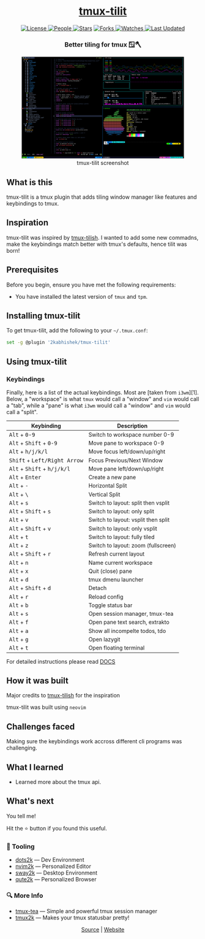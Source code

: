 <div align = "center">

<h1><a href="https://2kabhishek.github.io/tmux-tilit">tmux-tilit</a></h1>

<a href="https://github.com/2KAbhishek/tmux-tilit/blob/main/LICENSE">
<img alt="License" src="https://img.shields.io/github/license/2kabhishek/tmux-tilit?style=flat&color=eee&label="> </a>

<a href="https://github.com/2KAbhishek/tmux-tilit/graphs/contributors">
<img alt="People" src="https://img.shields.io/github/contributors/2kabhishek/tmux-tilit?style=flat&color=ffaaf2&label=People"> </a>

<a href="https://github.com/2KAbhishek/tmux-tilit/stargazers">
<img alt="Stars" src="https://img.shields.io/github/stars/2kabhishek/tmux-tilit?style=flat&color=98c379&label=Stars"></a>

<a href="https://github.com/2KAbhishek/tmux-tilit/network/members">
<img alt="Forks" src="https://img.shields.io/github/forks/2kabhishek/tmux-tilit?style=flat&color=66a8e0&label=Forks"> </a>

<a href="https://github.com/2KAbhishek/tmux-tilit/watchers">
<img alt="Watches" src="https://img.shields.io/github/watchers/2kabhishek/tmux-tilit?style=flat&color=f5d08b&label=Watches"> </a>

<a href="https://github.com/2KAbhishek/tmux-tilit/pulse">
<img alt="Last Updated" src="https://img.shields.io/github/last-commit/2kabhishek/tmux-tilit?style=flat&color=e06c75&label="> </a>

<h3>Better tiling for tmux 🪟🪓</h3>

<figure>
  <img src= "images/screenshot.png" alt="tmux-tilit Demo">
  <br/>
  <figcaption>tmux-tilit screenshot</figcaption>
</figure>

</div>

## What is this

tmux-tilit is a tmux plugin that adds tiling window manager like features and keybindings to tmux.

## Inspiration

tmux-tilit was inspired by [tmux-tilish](https://github.com/jabirali/tmux-tilish).
I wanted to add some new commadns, make the keybindings match better with tmux's defaults, hence tilit was born!

## Prerequisites

Before you begin, ensure you have met the following requirements:

- You have installed the latest version of `tmux` and `tpm`.

## Installing tmux-tilit

To get tmux-tilit, add the following to your `~/.tmux.conf`:

```bash
set -g @plugin '2kabhishek/tmux-tilit'
```

## Using tmux-tilit

### Keybindings

Finally, here is a list of the actual keybindings. Most are [taken from `i3wm`][1].
Below, a "workspace" is what `tmux` would call a "window" and `vim` would call a "tab",
while a "pane" is what `i3wm` would call a "window" and `vim` would call a "split".

| Keybinding                                             | Description                         |
| ------------------------------------------------------ | ----------------------------------- |
| <kbd>Alt</kbd> + <kbd>0</kbd>-<kbd>9</kbd>             | Switch to workspace number 0-9      |
| <kbd>Alt</kbd> + <kbd>Shift</kbd> + <kbd>0-9</kbd>     | Move pane to workspace 0-9          |
| <kbd>Alt</kbd> + <kbd>h/j/k/l</kbd>                    | Move focus left/down/up/right       |
| <kbd>Shift</kbd> + <kbd>Left/Right Arrow</kbd>         | Focus Previous/Next Window          |
| <kbd>Alt</kbd> + <kbd>Shift</kbd> + <kbd>h/j/k/l</kbd> | Move pane left/down/up/right        |
| <kbd>Alt</kbd> + <kbd>Enter</kbd>                      | Create a new pane                   |
| <kbd>Alt</kbd> + <kbd>-</kbd>                          | Horizontal Split                    |
| <kbd>Alt</kbd> + <kbd>\\</kbd>                         | Vertical Split                      |
| <kbd>Alt</kbd> + <kbd>s</kbd>                          | Switch to layout: split then vsplit |
| <kbd>Alt</kbd> + <kbd>Shift</kbd> + <kbd>s</kbd>       | Switch to layout: only split        |
| <kbd>Alt</kbd> + <kbd>v</kbd>                          | Switch to layout: vsplit then split |
| <kbd>Alt</kbd> + <kbd>Shift</kbd> + <kbd>v</kbd>       | Switch to layout: only vsplit       |
| <kbd>Alt</kbd> + <kbd>t</kbd>                          | Switch to layout: fully tiled       |
| <kbd>Alt</kbd> + <kbd>z</kbd>                          | Switch to layout: zoom (fullscreen) |
| <kbd>Alt</kbd> + <kbd>Shift</kbd> + <kbd>r</kbd>       | Refresh current layout              |
| <kbd>Alt</kbd> + <kbd>n</kbd>                          | Name current workspace              |
| <kbd>Alt</kbd> + <kbd>x</kbd>                          | Quit (close) pane                   |
| <kbd>Alt</kbd> + <kbd>d</kbd>                          | tmux dmenu launcher                 |
| <kbd>Alt</kbd> + <kbd>Shift</kbd> + <kbd>d</kbd>       | Detach                              |
| <kbd>Alt</kbd> + <kbd>r</kbd>                          | Reload config                       |
| <kbd>Alt</kbd> + <kbd>b</kbd>                          | Toggle status bar                   |
| <kbd>Alt</kbd> + <kbd>s</kbd>                          | Open session manager, tmux-tea      |
| <kbd>Alt</kbd> + <kbd>f</kbd>                          | Open pane text search, extrakto     |
| <kbd>Alt</kbd> + <kbd>a</kbd>                          | Show all incompelte todos, tdo      |
| <kbd>Alt</kbd> + <kbd>g</kbd>                          | Open lazygit                        |
| <kbd>Alt</kbd> + <kbd>t</kbd>                          | Open floating terminal              |

For detailed instructions please read [DOCS](./DOCS.md)

## How it was built

Major credits to [tmux-tilish](https://github.com/jabirali/tmux-tilish) for the inspiration

tmux-tilit was built using `neovim`

## Challenges faced

Making sure the keybindings work accross different cli programs was challenging.

## What I learned

- Learned more about the tmux api.

## What's next

You tell me!

Hit the ⭐ button if you found this useful.

### 🧰 Tooling

- [dots2k](https://github.com/2kabhishek/dots2k) — Dev Environment
- [nvim2k](https://github.com/2kabhishek/nvim2k) — Personalized Editor
- [sway2k](https://github.com/2kabhishek/sway2k) — Desktop Environment
- [qute2k](https://github.com/2kabhishek/qute2k) — Personalized Browser

### 🔍 More Info

- [tmux-tea](https://github.com/2kabhishek/tmux-tea) — Simple and powerful tmux session manager
- [tmux2k](https://github.com/2kabhishek/tmux2k) — Makes your tmux statusbar pretty!

<div align="center">

<a href="https://github.com/2KAbhishek/tmux-tilit">Source</a> | <a href="https://2kabhishek.github.io/tmux-tilit">Website</a>

</div>
